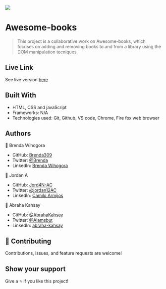 
![](https://img.shields.io/badge/Microverse-blueviolet)

# Awesome-books

> This project is a collaborative work on Awesome-books, which focuses on adding and removing books to and from a library using the DOM manipulation tecniques.

## Live Link
See live version [here](https://jord4n-ac.github.io/Awesome-books/)


## Built With

- HTML, CSS and javaScript
- Frameworks: N/A
- Technologies used: Git, Github, VS code, Chrome, Fire fox web browser

 ## Authors ##

👤 Brenda Wihogora

- GitHub: [Brenda309](https://github.com/309)
- Twitter: [@Brenda](https://twitter.com/@Brenda)
- LinkedIn: [Brenda Wihogora](https://linkedin.com/in/linkedinhandle)

👤 Jordan A
- GitHub: [Jord4N-AC](https://github.com/Jord4N-AC)
- Twitter: [@jordan12AC](https://twitter.com/jordan12AC)
- LinkedIn: [Camilo Armijos](https://www.linkedin.com/in/camilo-armijos-2b9648197)

👤 Abraha Kahsay

- GitHub: [@AbrahaKahsay](https://github.com/AbrahaKahsay)
- Twitter: [@Alamsbut](https://twitter.com/Alamsbut)
- LinkedIn: [abraha-kahsay](www.linkedin.com/in/abraha-kahsay-492771135/)

## 🤝 Contributing

Contributions, issues, and feature requests are welcome!

## Show your support

Give a ⭐️ if you like this project!
